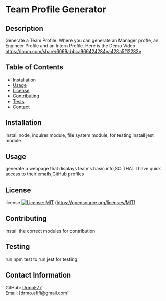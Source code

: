 # Team Profile Generator
  ## Description
  Generate a Team Profile. Where you can generate an Manager profle, an Engineer Profile and an Intern Profile.
  Here is the Demo Video https://loom.com/share/6069abbca966424284ea428a5f12283e 
  ## Table of Contents
  * [Installation](#installation)
  * [Usage](#usage)
  * [License](#license)
  * [Contributing](#contributing)
  * [Tests](#tests)
  * [Contact](#contact)

## Installation
install node, inquirer module, file system module, for testing install jest module
## Usage
generate a webpage that displays team's basic info,SO THAT I have quick access to their emails,GitHub profiles
## License
license 
    [![License: MIT](https://img.shields.io/badge/License-MIT-yellow.svg)](https://opensource.org/licenses/MIT)
    (https://opensource.org/licenses/MIT)
  
## Contributing
install the correct modules for contribution
## Testing
run npm test to run jest for testing
## Contact Information
GitHub: [DrmoE77](https://www.github.com/DrmoE77) <br>
Email: [drmo.afifi@gmail.com]

